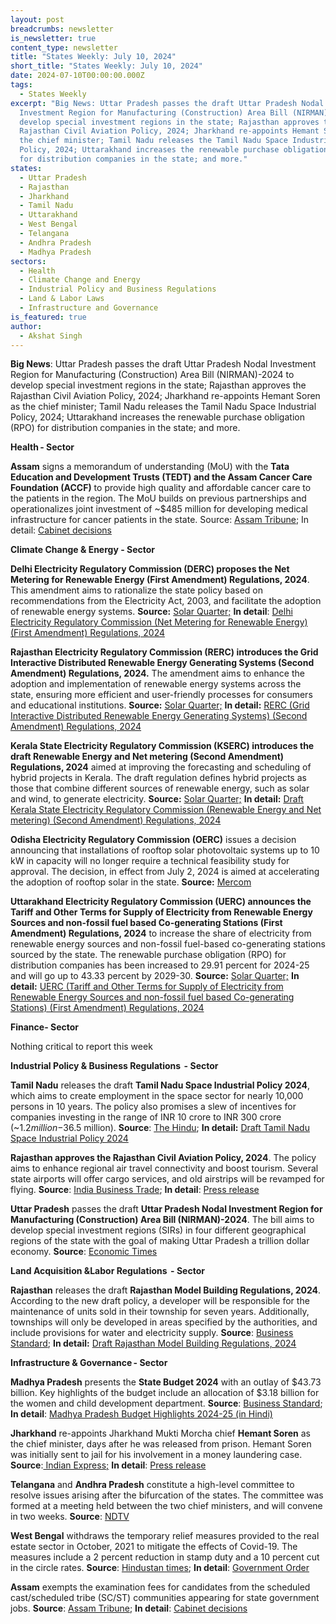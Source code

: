```yaml
---
layout: post
breadcrumbs: newsletter
is_newsletter: true
content_type: newsletter
title: "States Weekly: July 10, 2024"
short_title: "States Weekly: July 10, 2024"
date: 2024-07-10T00:00:00.000Z
tags:
  - States Weekly
excerpt: "Big News: Uttar Pradesh passes the draft Uttar Pradesh Nodal
  Investment Region for Manufacturing (Construction) Area Bill (NIRMAN)-2024 to
  develop special investment regions in the state; Rajasthan approves the
  Rajasthan Civil Aviation Policy, 2024; Jharkhand re-appoints Hemant Soren as
  the chief minister; Tamil Nadu releases the Tamil Nadu Space Industrial
  Policy, 2024; Uttarakhand increases the renewable purchase obligation (RPO)
  for distribution companies in the state; and more."
states:
  - Uttar Pradesh
  - Rajasthan
  - Jharkhand
  - Tamil Nadu
  - Uttarakhand
  - West Bengal
  - Telangana
  - Andhra Pradesh
  - Madhya Pradesh
sectors:
  - Health
  - Climate Change and Energy
  - Industrial Policy and Business Regulations
  - Land & Labor Laws
  - Infrastructure and Governance
is_featured: true
author:
  - Akshat Singh
---
```

**Big News**: Uttar Pradesh passes the draft Uttar Pradesh Nodal Investment Region for Manufacturing (Construction) Area Bill (NIRMAN)-2024 to develop special investment regions in the state; Rajasthan approves the Rajasthan Civil Aviation Policy, 2024; Jharkhand re-appoints Hemant Soren as the chief minister; Tamil Nadu releases the Tamil Nadu Space Industrial Policy, 2024; Uttarakhand increases the renewable purchase obligation (RPO) for distribution companies in the state; and more. 



**Health - Sector**



**Assam** signs a memorandum of understanding (MoU) with the **Tata Education and Development Trusts (TEDT) and the Assam Cancer Care Foundation (ACCF)** to provide high quality and affordable cancer care to the patients in the region. The MoU builds on previous partnerships and operationalizes joint investment of ~$485 million for developing medical infrastructure for cancer patients in the state. Source: [Assam Tribune](https://assamtribune.com/assam/assam-cabinet-approves-waiver-of-state-govt-exam-fee-for-scst-students-1542784); In detail: [Cabinet decisions](https://cm.assam.gov.in/cabinet-decisions-details?articleId=565165)



**Climate Change & Energy - Sector**



**Delhi Electricity Regulatory Commission (DERC) proposes the Net Metering for Renewable Energy (First Amendment) Regulations, 2024**. This amendment aims to rationalize the state policy based on recommendations from the Electricity Act, 2003, and facilitate the adoption of renewable energy systems. **Source:** [Solar Quarter;](https://solarquarter.com/2024/07/04/derc-proposes-net-metering-1st-amendments-to-boost-renewable-energy-adoption/) **In detail**: [Delhi Electricity Regulatory Commission (Net Metering for Renewable Energy) (First Amendment) Regulations, 2024](<https://www.derc.gov.in/sites/default/files/DERC Net Metering for Renewable Energy %28First Amendment%29 Draft Regulations%2C 2024.pdf>)



**Rajasthan Electricity Regulatory Commission (RERC) introduces the Grid Interactive Distributed Renewable Energy Generating Systems (Second Amendment) Regulations, 2024.** The amendment aims to enhance the adoption and implementation of renewable energy systems across the state, ensuring more efficient and user-friendly processes for consumers and educational institutions. **Source:** [Solar Quarter;](https://solarquarter.com/2024/07/06/rerc-announced-draft-grid-interactive-distributed-re-generating-systems-second-amendment-regulations-2024/) **In detail:** [RERC (Grid Interactive Distributed Renewable Energy Generating Systems) (Second Amendment) Regulations, 2024](https://acrobat.adobe.com/id/urn:aaid:sc:VA6C2:09e4d4b9-4849-4b07-b79f-4d5399dea474)



**Kerala State Electricity Regulatory Commission (KSERC) introduces the draft Renewable Energy and Net metering (Second Amendment) Regulations, 2024** aimed at improving the forecasting and scheduling of hybrid projects in Kerala. The draft regulation defines hybrid projects as those that combine different sources of renewable energy, such as solar and wind, to generate electricity. **Source:** [Solar Quarter;](https://solarquarter.com/2024/07/08/keralas-new-draft-regulation-enhances-forecasting-and-scheduling-for-wind-solar-hybrid-projects/) **In detail:** [Draft Kerala State Electricity Regulatory Commission (Renewable Energy and Net metering) (Second Amendment) Regulations, 2024](https://dev.erckerala.org/api/storage/draft-regulations/COt5H2O4kj7ydW9Wd1y56xvr46dhBDzoj8Uq1wv2.pdf)

[](https://dev.erckerala.org/api/storage/draft-regulations/COt5H2O4kj7ydW9Wd1y56xvr46dhBDzoj8Uq1wv2.pdf)

**Odisha Electricity Regulatory Commission (OERC)** issues a decision announcing that installations of rooftop solar photovoltaic systems up to 10 kW in capacity will no longer require a technical feasibility study for approval. The decision, in effect from July 2, 2024 is aimed at accelerating the adoption of rooftop solar in the state. **Source:** [Mercom](https://www.mercomindia.com/odisha-rules-rooftop-solar)



**Uttarakhand Electricity Regulatory Commission (UERC) announces the Tariff and Other Terms for Supply of Electricity from Renewable Energy Sources and non-fossil fuel based Co-generating Stations (First Amendment) Regulations, 2024** to increase the share of electricity from renewable energy sources and non-fossil fuel-based co-generating stations sourced by the state. The renewable purchase obligation (RPO) for distribution companies has been increased to 29.91 percent for 2024-25 and will go up to 43.33 percent by 2029-30.  **Source:** [Solar Quarter;](https://solarquarter.com/2024/07/02/uerc-regulation-comprehensive-amendments-to-renewable-energy-and-co-generation-tariff-terms-in-uttarakhand-2024/) **In detail:** [UERC (Tariff and Other Terms for Supply of Electricity from Renewable Energy Sources and non-fossil fuel based Co-generating Stations) (First Amendment) Regulations, 2024](<https://uerc.gov.in/Rules and regulation/UERCRegulations/2024/RE First Amendment Reg., 2024/RE First Amend. Reg., 2024.pdf>)



**Finance- Sector**



Nothing critical to report this week



**Industrial Policy & Business Regulations  - Sector**



**Tamil Nadu** releases the draft **Tamil Nadu Space Industrial Policy 2024**, which aims to create employment in the space sector for nearly 10,000 persons in 10 years. The policy also promises a slew of incentives for companies investing in the range of INR 10 crore to INR 300 crore (~$1.2 million-$36.5 million). **Source**: [The Hindu](https://www.thehindu.com/news/national/tamil-nadu/tn-releases-draft-tamil-nadu-space-industrial-policy-2024-aims-to-create-10000-jobs/article68356475.ece); **In detail:** [Draft Tamil Nadu Space Industrial Policy 2024](<https://tidco.com/wp-content/uploads/2024/06/Draft Tamil Nadu Space Industrial Policy.pdf>)



**Rajasthan approves the Rajasthan Civil Aviation Policy, 2024**. The policy aims to enhance regional air travel connectivity and boost tourism. Several state airports will offer cargo services, and old airstrips will be revamped for flying. **Source**: [India Business Trade](https://www.indiabusinesstrade.in/news_buzz/rajasthan-plans-greenfield-airport-in-kota-aerocity-in-jaipur/); **In detail**: [Press release](https://acrobat.adobe.com/id/urn:aaid:sc:VA6C2:6989f09b-146e-4773-b1b8-8288c38049d1)



**Uttar Pradesh** passes the draft **Uttar Pradesh Nodal Investment Region for Manufacturing (Construction) Area Bill (NIRMAN)-2024**. The bill aims to develop special investment regions (SIRs) in four different geographical regions of the state with the goal of making Uttar Pradesh a trillion dollar economy. **Source**: [Economic Times](https://realty.economictimes.indiatimes.com/news/industry/uttar-pradesh-cabinet-passes-draft-of-up-nirman-bill-2024/111447363)



**Land Acquisition &Labor Regulations  - Sector**



**Rajasthan** releases the draft **Rajasthan Model Building Regulations, 2024**. According to the new draft policy, a developer will be responsible for the maintenance of units sold in their township for seven years. Additionally, townships will only be developed in areas specified by the authorities, and include provisions for water and electricity supply. **Source**: [Business Standard](https://www.business-standard.com/politics/rajasthan-comes-up-with-new-draft-township-policy-invites-suggestions-124070100993_1.html); **In detail:** [Draft Rajasthan Model Building Regulations, 2024](https://jankalyanfile.rajasthan.gov.in/Content/UploadFolder/DepartmentContact/2024/June/Attachment/140540_ATTACH_d7ba4920-d88e-4e42-a14d-f92175c9fd9d.pdf) 



**Infrastructure & Governance - Sector**



**Madhya Pradesh** presents the **State Budget 2024** with an outlay of $43.73 billion. Key highlights of the budget include an allocation of $3.18 billion for the women and child development department. **Source**: [Business Standard](https://www.business-standard.com/budget/news/mp-budget-fy25-gets-16-hike-boost-to-women-welfare-no-new-tax-10-points-124070300699_1.html); **In detail**: [Madhya Pradesh Budget Highlights 2024-25 (in Hindi)](https://acrobat.adobe.com/id/urn:aaid:sc:VA6C2:68a18896-d90b-4c40-925b-aedca243e6b7)



**Jharkhand** re-appoints Jharkhand Mukti Morcha chief **Hemant Soren** as the chief minister, days after he was released from prison. Hemant Soren was initially sent to jail for his involvement in a money laundering case. **Source**:[ Indian Express;](https://indianexpress.com/article/india/hemant-soren-takes-oath-as-jharkhand-cm-9432686/) **In detail**: [Press release](https://www.newsonair.gov.in/hemant-soren-takes-oath-as-jharkhand-cm-for-third-term/)

 

**Telangana** and **Andhra Pradesh** constitute a high-level committee to resolve issues arising after the bifurcation of the states. The committee was formed at a meeting held between the two chief ministers, and will convene in two weeks. **Source**: [NDTV](https://www.ndtv.com/india-news/telangana-andhra-chief-ministers-revanth-reddy-chandrababu-naidu-meet-for-the-1st-time-in-4-years-6048509)



**West Bengal** withdraws the temporary relief measures provided to the real estate sector in October, 2021 to mitigate the effects of Covid-19. The measures include a 2 percent  reduction in stamp duty and a 10 percent cut in the circle rates. **Source**: [Hindustan times](https://www.hindustantimes.com/real-estate/west-bengal-govt-withdraws-2-stamp-duty-cut-for-homebuyers-10-circle-rate-relief-101719848182878.html); **In detail**: [Government Order](https://wbregistration.gov.in/Help/Withdrawal_Remission_of_Stamp_Duty.pdf)



**Assam** exempts the examination fees for candidates from the scheduled cast/scheduled tribe (SC/ST) communities appearing for state government jobs. **Source**: [Assam Tribune](https://assamtribune.com/assam/assam-cabinet-approves-waiver-of-state-govt-exam-fee-for-scst-students-1542784); **In detail**: [Cabinet decisions](https://cm.assam.gov.in/cabinet-decisions-details?articleId=565165)
